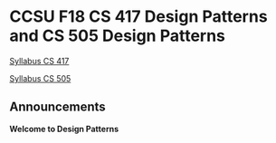 # CCSU F18 CS 417 Design Patterns and CS 505 Design Patterns
[Syllabus CS 417](https://github.com/CCSU-CS417-505-F18/DesignPatternsF18CourseInfo/blob/master/Syllabus-417.md)

[Syllabus CS 505](https://github.com/CCSU-CS417-505-F18/DesignPatternsF18CourseInfo/blob/master/Syllabus-505.md)
## Announcements
**Welcome to Design Patterns**
